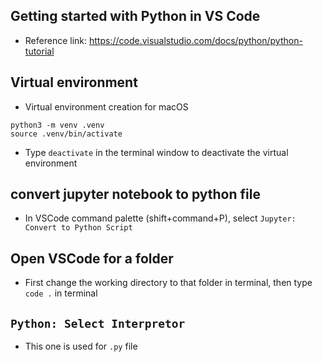 
## Getting started with Python in VS Code

- Reference link: https://code.visualstudio.com/docs/python/python-tutorial

## Virtual environment

- Virtual environment creation for macOS

```
python3 -m venv .venv
source .venv/bin/activate
```

- Type `deactivate` in the terminal window to deactivate the virtual environment

## convert jupyter notebook to python file 

- In VSCode command palette (shift+command+P), select `Jupyter: Convert to Python Script`

## Open VSCode for a folder

- First change the working directory to that folder in terminal, then type `code .` in terminal


## `Python: Select Interpretor`

- This one is used for `.py` file 
